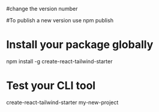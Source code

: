 #change the version number

#To publish a new version use 
npm publish

# Install your package globally
npm install -g create-react-tailwind-starter

# Test your CLI tool
create-react-tailwind-starter my-new-project